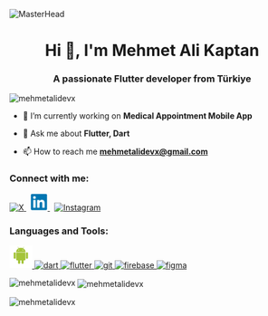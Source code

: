 ![MasterHead](https://media.licdn.com/dms/image/v2/D4D16AQEJTvYKIk-Cvw/profile-displaybackgroundimage-shrink_350_1400/B4DZcIGzLAG8Ag-/0/1748187690123?e=1753920000&v=beta&t=Hc-XiwVcIOFelK-xxPwpxmuI9NbB_pTk_2MOcnXPM-U)




<h1 align="center">Hi 👋, I'm Mehmet Ali Kaptan</h1>
<h3 align="center">A passionate Flutter developer from Türkiye</h3>

<p align="left"> <img src="https://komarev.com/ghpvc/?username=mehmetalidevx&label=Profile%20views&color=0e75b6&style=flat" alt="mehmetalidevx" /> </p>

- 🔭 I’m currently working on **Medical Appointment Mobile App**

- 💬 Ask me about **Flutter, Dart**

- 📫 How to reach me **mehmetalidevx@gmail.com**

<h3 align="left">Connect with me:</h3>
<p align="left">
  <a href="https://x.com/mehmetalidevx" target="_blank">
    <img src="https://cdn-icons-png.flaticon.com/512/5968/5968958.png" alt="X" height="30" width="30" />
  </a>
  &nbsp;
  <a href="https://linkedin.com/in/kullaniciadiniz" target="_blank">
    <img src="https://raw.githubusercontent.com/devicons/devicon/master/icons/linkedin/linkedin-original.svg" alt="LinkedIn" height="30" width="30" />
  </a>
  &nbsp;
  <a href="https://instagram.com/kullaniciadiniz" target="_blank">
    <img src="https://raw.githubusercontent.com/rahuldkjain/github-profile-readme-generator/master/src/images/icons/Social/instagram.svg" alt="Instagram" height="30" width="30" />
  </a>
</p>


<h3 align="left">Languages and Tools:</h3>
<p align="left">
  <a href="https://developer.android.com" target="_blank" rel="noreferrer">
    <img src="https://raw.githubusercontent.com/devicons/devicon/master/icons/android/android-original-wordmark.svg" alt="android" width="40" height="40"/>
  </a>
  <a href="https://dart.dev" target="_blank" rel="noreferrer">
    <img src="https://www.vectorlogo.zone/logos/dartlang/dartlang-icon.svg" alt="dart" width="40" height="40"/>
  </a>
  <a href="https://flutter.dev" target="_blank" rel="noreferrer">
    <img src="https://www.vectorlogo.zone/logos/flutterio/flutterio-icon.svg" alt="flutter" width="40" height="40"/>
  </a>
  <a href="https://git-scm.com/" target="_blank" rel="noreferrer">
    <img src="https://www.vectorlogo.zone/logos/git-scm/git-scm-icon.svg" alt="git" width="40" height="40"/>
  </a>
  <a href="https://firebase.google.com/" target="_blank" rel="noreferrer">
    <img src="https://www.vectorlogo.zone/logos/firebase/firebase-icon.svg" alt="firebase" width="40" height="40"/>
  </a>
  <a href="https://www.figma.com/" target="_blank" rel="noreferrer">
    <img src="https://www.vectorlogo.zone/logos/figma/figma-icon.svg" alt="figma" width="40" height="40"/>
  </a>
</p>


<p><img align="left" src="https://github-readme-stats.vercel.app/api/top-langs?username=mehmetalidevx&show_icons=true&locale=en&layout=compact" alt="mehmetalidevx" /></p>

<p>&nbsp;<img align="center" src="https://github-readme-stats.vercel.app/api?username=mehmetalidevx&show_icons=true&locale=en" alt="mehmetalidevx" /></p>

<p><img align="center" src="https://github-readme-streak-stats.herokuapp.com/?user=mehmetalidevx&" alt="mehmetalidevx" /></p>
